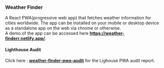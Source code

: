 ### Weather Finder ###
A React PWA(progressive web app) that fetches weather information for cities worldwide. The app can be installed on your mobile or desktop device as a standalone app on the web via chrome or otherwise. <br>
A demo of the app can be accessed here **https://weather-finderr.netlify.app/**.

#### Lighthouse Audit ####
Click here : **<a href="/report/weather-finderr.ligthouse-report.html">weather-finder-pwa-audit</a>** for the Lighouse PWA audit report.



